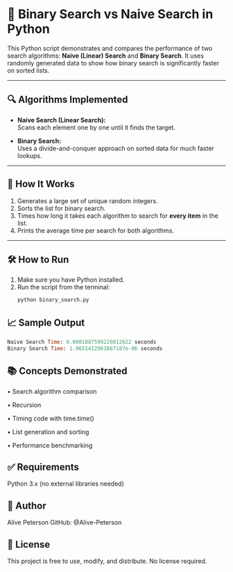 # 📘 Binary Search vs Naive Search in Python

This Python script demonstrates and compares the performance of two search algorithms: **Naive (Linear) Search** and **Binary Search**. It uses randomly generated data to show how binary search is significantly faster on sorted lists.

---

## 🔍 Algorithms Implemented

- **Naive Search (Linear Search):**  
  Scans each element one by one until it finds the target.

- **Binary Search:**  
  Uses a divide-and-conquer approach on sorted data for much faster lookups.

---

## 🚀 How It Works

1. Generates a large set of unique random integers.
2. Sorts the list for binary search.
3. Times how long it takes each algorithm to search for **every item** in the list.
4. Prints the average time per search for both algorithms.

---

## 🛠️ How to Run

1. Make sure you have Python installed.  
2. Run the script from the terminal:
    ```bash
    python binary_search.py
    ```

## 📈 Sample Output
```sql
Naive Search Time: 0.0001887599229812622 seconds
Binary Search Time: 1.9651412963867187e-06 seconds
```
## 📚 Concepts Demonstrated

• Search algorithm comparison

• Recursion

• Timing code with time.time()

• List generation and sorting

• Performance benchmarking

## ✅ Requirements
Python 3.x (no external libraries needed)

## 👤 Author
Alive Peterson
GitHub: @Alive-Peterson

## 🪪 License
This project is free to use, modify, and distribute. No license required.